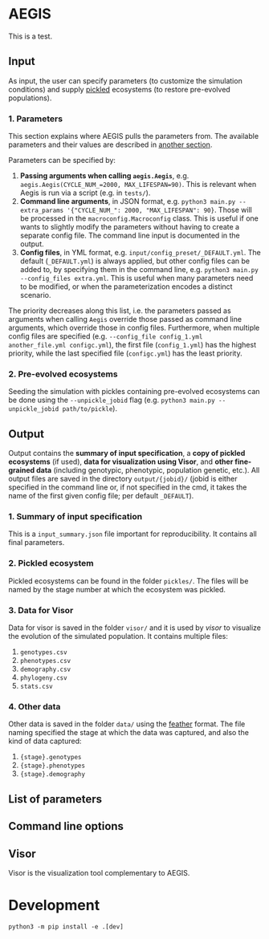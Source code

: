 # AEGIS

This is a test.

## Input

As input, the user can specify parameters (to customize the simulation conditions) and supply [pickled](https://docs.python.org/3/library/pickle.html) ecosystems (to restore pre-evolved populations).

### 1. Parameters

This section explains where AEGIS pulls the parameters from. The available parameters and their values are described in
[another section](#list-of-parameters).

Parameters can be specified by:

1. **Passing arguments when calling `aegis.Aegis`**, e.g. `aegis.Aegis(CYCLE_NUM_=2000, MAX_LIFESPAN=90)`. This is relevant when Aegis is run via a script (e.g. in `tests/`).
1. **Command line arguments**, in JSON format, e.g. `python3 main.py --extra_params '{"CYCLE_NUM_": 2000, "MAX_LIFESPAN": 90}`. Those will be processed in the `macroconfig.Macroconfig` class. This is useful if one wants to slightly modify the parameters without having to create a separate config file. The command line input is documented in the output.
1. **Config files**, in YML format, e.g. `input/config_preset/_DEFAULT.yml`. The default (`_DEFAULT.yml`) is always applied, but other config files can be added to, by specifying them in the command line, e.g. `python3 main.py --config_files extra.yml`. This is useful when many parameters need to be modified, or when the parameterization encodes a distinct scenario.

The priority decreases along this list, i.e. the parameters passed as arguments when calling `Aegis` override
those passed as command line arguments, which override those in config files. Furthermore, when multiple
config files are specified (e.g. `--config_file config_1.yml another_file.yml configc.yml`), the first file (`config_1.yml`) has the highest priority, while the last specified file (`configc.yml`) has the least priority.

### 2. Pre-evolved ecosystems

Seeding the simulation with pickles containing pre-evolved ecosystems can be done using the `--unpickle_jobid` flag (e.g. `python3 main.py --unpickle_jobid path/to/pickle`).

## Output

Output contains the **summary of input specification**, a **copy of pickled ecosystems** (if used), **data for visualization using Visor**, and **other fine-grained data** (including genotypic, phenotypic, population genetic, etc.). All output files are saved in the directory `output/{jobid}/` (jobid is either specified in the command line or, if not specified in the cmd, it takes the name of the first given config file; per default `_DEFAULT`).

### 1. Summary of input specification

This is a `input_summary.json` file important for reproducibility. It contains all final parameters.

### 2. Pickled ecosystem

Pickled ecosystems can be found in the folder `pickles/`. The files will be named by the stage number at which the ecosystem was pickled.

### 3. Data for Visor

Data for visor is saved in the folder `visor/` and it is used by _visor_ to visualize the evolution of the simulated population. It contains multiple files:

1. `genotypes.csv`
1. `phenotypes.csv`
1. `demography.csv`
1. `phylogeny.csv`
1. `stats.csv`

### 4. Other data

Other data is saved in the folder `data/` using the [feather](https://github.com/wesm/feather) format. The file naming
specified the stage at which the data was captured, and also the kind of data captured:

1. `{stage}.genotypes`
1. `{stage}.phenotypes`
1. `{stage}.demography`

## List of parameters

## Command line options

## Visor

Visor is the visualization tool complementary to AEGIS.

<!-- TODO Add more -->


# Development
```
python3 -m pip install -e .[dev]
```